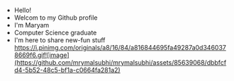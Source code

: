 * Hello!
* Welcom to my Github profile 
* I'm Maryam
* Computer Science graduate
* I'm here to share new-fun stuff
https://i.pinimg.com/originals/a8/16/84/a816844695fa49287a0d3460378669f6.gif![image](https://github.com/mrymalsubhi/mrymalsubhi/assets/85639068/dbbfcfd4-5b52-48c5-bf1a-c0664fa281a2)

